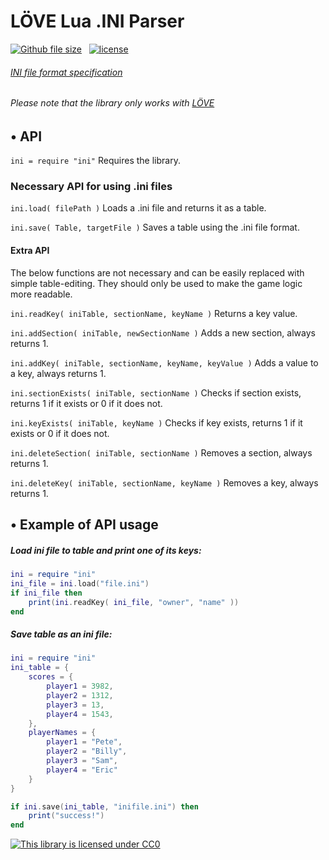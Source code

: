 # LÖVE Lua .INI Parser
[![Github file size](https://img.shields.io/badge/size-2.72%20kB-green.svg)](https://github.com/FivosM/ini_parser/blob/master/ini.lua) &nbsp; [![license](https://img.shields.io/badge/license-CC0-green.svg)](https://github.com/FivosM/ini_parser/blob/master/LICENSE.md)
###### [INI file format specification](https://en.wikipedia.org/wiki/INI_file)
###### Please note that the library only works with [LÖVE](https://love2d.org/)

## • API
`ini = require "ini"` Requires the library.

### Necessary API for using .ini files

`ini.load( filePath )` Loads a .ini file and returns it as a table.

`ini.save( Table, targetFile )` Saves a table using the .ini file format.

#### Extra API
The below functions are not necessary and can be easily replaced with simple table-editing. They should only be used to make the game logic more readable.

`ini.readKey( iniTable, sectionName, keyName )` Returns a key value.

`ini.addSection( iniTable, newSectionName )` Adds a new section, always returns 1.

`ini.addKey( iniTable, sectionName, keyName, keyValue )` Adds a value to a key, always returns 1.

`ini.sectionExists( iniTable, sectionName )` Checks if section exists, returns 1 if it exists or 0 if it does not.

`ini.keyExists( iniTable, keyName )` Checks if key exists, returns 1 if it exists or 0 if it does not.

`ini.deleteSection( iniTable, sectionName )` Removes a section, always returns 1.

`ini.deleteKey( iniTable, sectionName, keyName )` Removes a key, always returns 1.

## • Example of API usage
##### Load ini file to table and print one of its keys:
```lua
ini = require "ini" 
ini_file = ini.load("file.ini") 
if ini_file then 
	print(ini.readKey( ini_file, "owner", "name" )) 
end
```
##### Save table as an ini file:
```lua
ini = require "ini" 
ini_table = {
	scores = {
		player1 = 3982,
		player2 = 1312,
		player3 = 13,
		player4 = 1543,
	},
	playerNames = {
		player1 = "Pete",
		player2 = "Billy",
		player3 = "Sam",
		player4 = "Eric"
	}
}

if ini.save(ini_table, "inifile.ini") then
	print("success!")
end

```
[![This library is licensed under CC0](https://licensebuttons.net/p/zero/1.0/88x31.png "This code is licensed under CC0")](https://raw.githubusercontent.com/FivosM/ini_parser/master/LICENSE)
